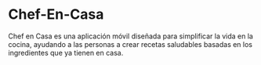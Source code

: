 # Chef-En-Casa
Chef en Casa es una aplicación móvil diseñada para simplificar la vida en la cocina, ayudando a las personas a crear recetas saludables basadas en los ingredientes que ya tienen en casa.
